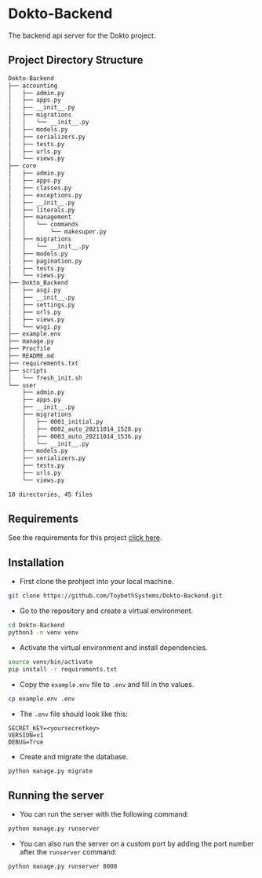 # Dokto-Backend

The backend api server for the Dokto project.

## Project Directory Structure

```bash
Dokto-Backend
├── accounting
│   ├── admin.py
│   ├── apps.py
│   ├── __init__.py
│   ├── migrations
│   │   └── __init__.py
│   ├── models.py
│   ├── serializers.py
│   ├── tests.py
│   ├── urls.py
│   └── views.py
├── core
│   ├── admin.py
│   ├── apps.py
│   ├── classes.py
│   ├── exceptions.py
│   ├── __init__.py
│   ├── literals.py
│   ├── management
│   │   └── commands
│   │       └── makesuper.py
│   ├── migrations
│   │   └── __init__.py
│   ├── models.py
│   ├── pagination.py
│   ├── tests.py
│   └── views.py
├── Dokto_Backend
│   ├── asgi.py
│   ├── __init__.py
│   ├── settings.py
│   ├── urls.py
│   ├── views.py
│   └── wsgi.py
├── example.env
├── manage.py
├── Procfile
├── README.md
├── requirements.txt
├── scripts
│   └── fresh_init.sh
└── user
    ├── admin.py
    ├── apps.py
    ├── __init__.py
    ├── migrations
    │   ├── 0001_initial.py
    │   ├── 0002_auto_20211014_1528.py
    │   ├── 0003_auto_20211014_1536.py
    │   └── __init__.py
    ├── models.py
    ├── serializers.py
    ├── tests.py
    ├── urls.py
    └── views.py

10 directories, 45 files
```

## Requirements

See the requirements for this project [click here](https://github.com/ToybethSystems/Dokto-Backend/blob/main/requirements.txt).

## Installation

- First clone the prohject into your local machine.

```bash
git clone https://github.com/ToybethSystems/Dokto-Backend.git
```

- Go to the repository and create a virtual environment.

```bash
cd Dokto-Backend
python3 -m venv venv
```

- Activate the virtual environment and install dependencies.

```bash
source venv/bin/activate
pip install -r requirements.txt
```

- Copy the `example.env` file to `.env` and fill in the values.

```bash
cp example.env .env
```

- The `.env` file should look like this:

```text
SECRET_KEY=<yoursecretkey>
VERSION=v1
DEBUG=True
```

- Create and migrate the database.

```bash
python manage.py migrate
```

## Running the server

- You can run the server with the following command:

```bash
python manage.py runserver
```

- You can also run the server on a custom port by adding the port number after the `runserver` command:

```bash
python manage.py runserver 8000
```
